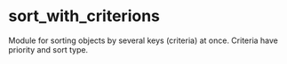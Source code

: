 # sort_with_criterions
Module for sorting objects by several keys (criteria) at once. Criteria have priority and sort type.
